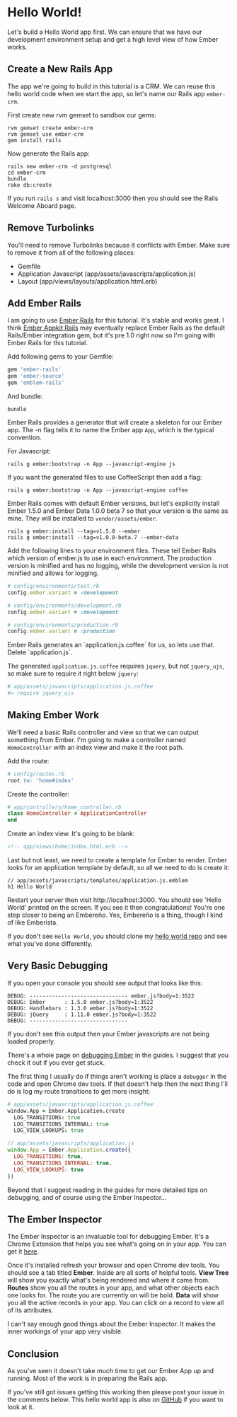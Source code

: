 # Hello World!

Let's build a Hello World app first. We can ensure that we have our development environment setup and get a high level view of how Ember works.

## Create a New Rails App

The app we're going to build in this tutorial is a CRM. We can reuse this hello world code when we start the app, so let's name our Rails app `ember-crm`.

First create new rvm gemset to sandbox our gems:

```shell
rvm gemset create ember-crm
rvm gemset use ember-crm
gem install rails
```

Now generate the Rails app:

```shell
rails new ember-crm -d postgresql
cd ember-crm
bundle
rake db:create
```

If you run `rails s` and visit localhost:3000 then you should see the Rails Welcome Aboard page.

## Remove Turbolinks

You'll need to remove Turbolinks because it conflicts with Ember. Make sure to remove it from all of the following places:

* Gemfile
* Application Javascript (app/assets/javascripts/application.js)
* Layout (app/views/layouts/application.html.erb)

## Add Ember Rails

I am going to use [Ember Rails](https://github.com/emberjs/ember-rails) for this tutorial. It's stable and works great. I think [Ember Appkit Rails](https://github.com/dockyard/ember-appkit-rails) may eventually replace Ember Rails as the default Rails/Ember integration gem, but it's pre 1.0 right now so I'm going with Ember Rails for this tutorial.

Add following gems to your Gemfile:

```ruby
gem 'ember-rails'
gem 'ember-source'
gem 'emblem-rails'
```

And bundle:

```shell
bundle
```

Ember Rails provides a generator that will create a skeleton for our Ember app. The -n flag tells it to name the Ember app `App`, which is the typical convention.

For Javascript:

```shell
rails g ember:bootstrap -n App --javascript-engine js
```

If you want the generated files to use CoffeeScript then add a flag:

```shell
rails g ember:bootstrap -n App --javascript-engine coffee
```

Ember Rails comes with default Ember versions, but let's explicitly install Ember 1.5.0 and Ember Data 1.0.0 beta 7 so that your version is the same as mine. They will be installed to `vendor/assets/ember`.

```shell
rails g ember:install --tag=v1.5.0 --ember
rails g ember:install --tag=v1.0.0-beta.7 --ember-data
```

Add the following lines to your environment files. These tell Ember Rails which version of ember.js to use in each environment. The production version is minified and has no logging, while the development version is not minified and allows for logging.

```ruby
# config/environments/test.rb
config.ember.variant = :development

# config/environments/development.rb
config.ember.variant = :development

# config/environments/production.rb
config.ember.variant = :production
```

<p class="coffeescript">
Ember Rails generates an `application.js.coffee` for us, so lets use that. Delete `application.js`.

The generated `application.js.coffee` requires `jquery`, but not `jquery_ujs`, so make sure to require it right below `jquery`:
</p>

```coffee
# app/assets/javascripts/application.js.coffee
#= require jquery_ujs
```

## Making Ember Work

We'll need a basic Rails controller and view so that we can output something from Ember. I'm going to make a controller named `HomeController` with an index view and make it the root path.

Add the route:

```ruby
# config/routes.rb
root to: 'home#index'
```
Create the controller:

```ruby
# app/controllers/home_controller.rb
class HomeController < ApplicationController
end
```

Create an index view. It's going to be blank:

```html
<!-- app/views/home/index.html.erb -->
```

Last but not least, we need to create a template for Ember to render. Ember looks for an application template by default, so all we need to do is create it:

```haml
// app/assets/javascripts/templates/application.js.emblem
h1 Hello World
```

Restart your server then visit http://localhost:3000. You should see 'Hello World' printed on the screen. If you see it then congratulations! You're one step closer to being an Embereño. Yes, Embereño is a thing, though I kind of like Emberista. 

If you don't see `Hello World`, you should clone my [hello world repo](https://github.com/vicramon/ember-hello-world) and see what you've done differently.

## Very Basic Debugging

If you open your console you should see output that looks like this:

```
DEBUG: ------------------------------- ember.js?body=1:3522
DEBUG: Ember      : 1.5.0 ember.js?body=1:3522
DEBUG: Handlebars : 1.3.0 ember.js?body=1:3522
DEBUG: jQuery     : 1.11.0 ember.js?body=1:3522
DEBUG: -------------------------------
```

If you don't see this output then your Ember javascripts are not being loaded properly.

There's a whole page on [debugging Ember](http://emberjs.com/guides/understanding-ember/debugging/) in the guides.  I suggest that you check it out if you ever get stuck.

The first thing I usually do if things aren't working is place a `debugger` in the code and open Chrome dev tools. If that doesn't help then the next thing I'll do is log my route transitions to get more insight:

```coffee
# app/assets/javascripts/application.js.coffee
window.App = Ember.Application.create
  LOG_TRANSITIONS: true
  LOG_TRANSITIONS_INTERNAL: true
  LOG_VIEW_LOOKUPS: true

```
```javascript
// app/assets/javascripts/application.js
window.App = Ember.Application.create({
  LOG_TRANSITIONS: true,
  LOG_TRANSITIONS_INTERNAL: true,
  LOG_VIEW_LOOKUPS: true
})
```

Beyond that I suggest reading in the guides for more detailed tips on debugging, and of course using the Ember Inspector...

## The Ember Inspector

The Ember Inspector is an invaluable tool for debugging Ember. It's a Chrome Extension that helps you see what's going on in your app. You can get it [here](https://chrome.google.com/webstore/detail/ember-inspector/bmdblncegkenkacieihfhpjfppoconhi).

Once it's installed refresh your browser and open Chrome dev tools. You should see a tab titled **Ember**. Inside are all sorts of helpful tools. **View Tree** will show you exactly what's being rendered and where it came from. **Routes** show you all the routes in your app, and what other objects each one looks for. The route you are currently on will be bold. **Data** will show you all the active records in your app. You can click on a record to view all of its attributes.

I can't say enough good things about the Ember Inspector. It makes the inner workings of your app very visible.

## Conclusion

As you've seen it doesn't take much time to get our Ember App up and running. Most of the work is in preparing the Rails app.

If you've still got issues getting this working then please post your issue in the comments below. This hello world app is also on [GitHub](https://github.com/vicramon/ember-hello-world) if you want to look at it.
